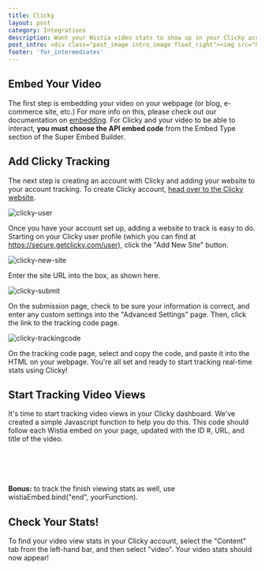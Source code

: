 ```yaml
---
title: Clicky
layout: post
category: Integrations
description: Want your Wistia video stats to show up in your Clicky account? It's super easy, check out how here!
post_intro: <div class="post_image intro_image float_right"><img src="http://embed.wistia.com/deliveries/8c7280ff0391770e9b287aed7d071a7d66786f0b.png" alt="clicky" /></div><p>Clicky Web Analytics are a great tool to track your webpage or blog's real-time performance with a variety of metrics.  We use their dashboards to track visitors, how they found us, and what actions they are taking on our sites.  For more on this, check out our blog post on <a href="http://wistia.com/blog/why-wistia-loves-clicky/">reasons we love Clicky</a>.</p>
footer: 'for_intermediates'
---
```


## Embed Your Video

The first step is embedding your video on your webpage (or blog, e-commerce site, etc.)  For more info on this, please check out our documentation on [embedding](/sharing#embed_a_video_on_your_website).  For Clicky and your video to be able to interact, **you must choose the API embed code** from the Embed Type section of the Super Embed Builder.

## Add Clicky Tracking

The next step is creating an account with Clicky and adding your website to your account tracking.  To create Clicky account, [head over to the Clicky website](http://getclicky.com).

<div class="post_image float_right"><img src="http://embed.wistia.com/deliveries/1b7e9a7b2a7f0c01374a4b8e3c4bfafdfd6564b8.png" alt="clicky-user" /></div>

Once you have your account set up, adding a website to track is easy to do.  Starting on your Clicky user profile (which you can find at https://secure.getclicky.com/user), click the "Add New Site" button.



<div class="post_image float_right"><img src="http://embed.wistia.com/deliveries/8d0a03ffc7a23a84e678f9f3cdd6f499ff86497c.png" alt="clicky-new-site" /></div>

Enter the site URL into the box, as shown here.

<div class="post_image center"><img src="http://embed.wistia.com/deliveries/8de96c542e99477d8fd9342f10ab3376460d200c.png" alt="clicky-submit" /></div>

On the submission page, check to be sure your information is correct, and enter any custom settings into the "Advanced Settings" page.  Then, click the link to the tracking code page.

<div class="post_image center"><img src="http://embed.wistia.com/deliveries/95959193a5c724b437e07bb5a5c4c4c6c8f236c8.png" alt="clicky-trackingcode" /></div>

On the tracking code page, select and copy the code, and paste it into the HTML on your webpage.  You're all set and ready to start tracking real-time stats using Clicky!



## Start Tracking Video Views

It's time to start tracking video views in your Clicky dashboard.  We've created a simple Javascript function to help you do this. This code should follow each Wistia embed on your page, updated with the ID #, URL, and title of the video.
	
<pre><code class="language-javascript">
<script type="text/javascript">
wistiaEmbed.bind("play", function() {
  clicky.video('play',0, 'http://www.mysite.com/mypage/#video', 'Test Video');
});
</script>
</code></pre>

**Bonus:** to track the finish viewing stats as well, use <span class="code">wistiaEmbed.bind("end", yourFunction)</span>.

## Check Your Stats!

To find your video view stats in your Clicky account, select the "Content" tab from the left-hand bar, and then select "video".  Your video stats should now appear!

